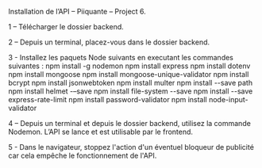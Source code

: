 Installation de l’API – Piiquante – Project 6.

1 – Télécharger le dossier backend.

2 – Depuis un terminal, placez-vous dans le dossier backend.

3 - Installez les paquets Node suivants en executant les commandes suivantes :
npm install -g nodemon
npm install express
npm install dotenv
npm install mongoose 
npm install mongoose-unique-validator 
npm install bcrypt
npm install jsonwebtoken 
npm install multer
npm install --save path
npm install helmet -–save
npm install file-system --save
npm install --save express-rate-limit
npm install password-validator
npm install node-input-validator

4 – Depuis un terminal et depuis le dossier backend, utilisez la commande Nodemon. L’API se lance et est utilisable par le frontend.

5 - Dans le navigateur, stoppez l'action d'un éventuel bloqueur de publicité car cela empêche le fonctionnement de l'API.
